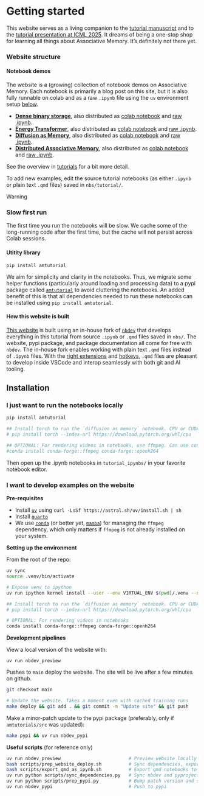 # Getting started


<!-- WARNING: THIS FILE WAS AUTOGENERATED! DO NOT EDIT! -->

This website serves as a living companion to the [tutorial
manuscript](https://arxiv.org/abs/2507.06211) and to the [tutorial
presentation at ICML 2025](https://icml.cc/virtual/2025/40004). It
dreams of being a one-stop shop for learning all things about
Associative Memory. It’s definitely not there yet.

### Website structure

#### Notebook demos

The website is a (growing) collection of notebook demos on Associative
Memory. Each notebook is primarily a blog post on this site, but it is
also fully runnable on colab and as a raw `.ipynb` file using the `uv`
environment setup [below](#sec-installation).

- [**Dense binary storage**](./tutorial/00_dense_storage.qmd), also
  distributed as [colab
  notebook](https://colab.research.google.com/github/bhoov/amtutorial/blob/main/tutorial_ipynbs/00_dense_storage.ipynb)
  and [raw
  .ipynb](https://github.com/bhoov/amtutorial/blob/main/tutorial_ipynbs/00_dense_storage.ipynb).
- [**Energy Transformer**](./tutorial/01_energy_transformer.qmd), also
  distributed as [colab
  notebook](https://colab.research.google.com/github/bhoov/amtutorial/blob/main/tutorial_ipynbs/01_energy_transformer.ipynb)
  and [raw
  .ipynb](https://github.com/bhoov/amtutorial/blob/main/tutorial_ipynbs/01_energy_transformer.ipynb).
  <!-- - **Energy Transformer: Rederiving the Transformer as an energy-based Associative Memory**. Distributed as [blog](./tutorial/01_energy_transformer.qmd), [colab notebook](https://colab.research.google.com/github/bhoov/amtutorial/blob/main/tutorial_ipynbs/01_energy_transformer.ipynb), and [raw .ipynb](https://github.com/bhoov/amtutorial/blob/main/tutorial_ipynbs/01_energy_transformer.ipynb). -->
- [**Diffusion as Memory**](./tutorial/02_diffusion_as_memory.qmd), also
  distributed as [colab
  notebook](https://colab.research.google.com/github/bhoov/amtutorial/blob/main/tutorial_ipynbs/02_diffusion_as_memory.ipynb)
  and [raw
  .ipynb](https://github.com/bhoov/amtutorial/blob/main/tutorial_ipynbs/02_diffusion_as_memory.ipynb).
- [**Distributed Associative
  Memory**](./tutorial/03_distributed_memory.qmd), also distributed as
  [colab
  notebook](https://colab.research.google.com/github/bhoov/amtutorial/blob/main/tutorial_ipynbs/03_distributed_memory.ipynb)
  and [raw
  .ipynb](https://github.com/bhoov/amtutorial/blob/main/tutorial_ipynbs/03_distributed_memory.ipynb).

See the overview in [tutorials](./tutorial/index.ipynb) for a bit more
detail.

To add new examples, edit the source tutorial notebooks (as either
`.ipynb` or plain text `.qmd` files) saved in `nbs/tutorial/`.

> [!WARNING]
>
> ### Slow first run
>
> The first time you run the notebooks will be slow. We cache some of
> the long-running code after the first time, but the cache will not
> persist across Colab sessions.

#### Utitity library

`pip install amtutorial`

We aim for simplicity and clarity in the notebooks. Thus, we migrate
some helper functions (particularly around loading and processing data)
to a pypi package called
[`amtutorial`](https://www.piwheels.org/project/amtutorial/) to avoid
cluttering the notebooks. An added benefit of this is that all
dependencies needed to run these notebooks can be installed using
`pip install amtutorial`.

#### How this website is built

[This website](tutorial.amemory.net) is built using an in-house fork of
[`nbdev`](https://github.com/bhoov/nbdev/tree/qmd_support) that develops
everything in this tutorial from source `.ipynb` or `.qmd` files saved
in `nbs/`. The website, pypi package, and package documentation all come
for free with `nbdev`. The in-house fork enables working with plain text
`.qmd` files instead of `.ipynb` files. With the [right
extensions](https://quarto.org/docs/tools/vscode/index.html) and
[hotkeys](https://github.com/bhoov/nbdev/blob/qmd_support/nbs/tutorials/develop_in_plain_text.qmd),
`.qmd` files are pleasant to develop inside VSCode and interop
seamlessly with both git and AI tooling.

## Installation

### I just want to run the notebooks locally

``` sh
pip install amtutorial

## Install torch to run the `diffusion as memory` notebook. CPU or CUDA versions work
# pip install torch --index-url https://download.pytorch.org/whl/cpu

## OPTIONAL: For rendering videos in notebooks, use ffmpeg. Can use conda to install as
#conda install conda-forge::ffmpeg conda-forge::openh264 
```

Then open up the .ipynb notebooks in `tutorial_ipynbs/` in your favorite
notebook editor.

### I want to develop examples on the website

**Pre-requisites**

- Install
  [`uv`](https://docs.astral.sh/uv/getting-started/installation/) using
  `curl -LsSf https://astral.sh/uv/install.sh | sh`
- Install [`quarto`](https://quarto.org/docs/download/)
- We use
  [`conda`](https://www.anaconda.com/docs/getting-started/miniconda/install)
  (or better yet, [`mamba`](https://github.com/conda-forge/miniforge))
  for managing the `ffmpeg` dependency, which only matters if `ffmpeg`
  is not already installed on your system.

**Setting up the environment**

From the root of the repo:

``` sh
uv sync
source .venv/bin/activate

# Expose venv to ipython
uv run ipython kernel install --user --env VIRTUAL_ENV $(pwd)/.venv --name=amtutorial 

## Install torch to run the `diffusion as memory` notebook. CPU or CUDA versions work
# pip install torch --index-url https://download.pytorch.org/whl/cpu

# OPTIONAL: For rendering videos in notebooks
conda install conda-forge::ffmpeg conda-forge::openh264 
```

**Development pipelines**

View a local version of the website with:

    uv run nbdev_preview

Pushes to `main` deploy the website. The site will be live after a few
minutes on github.

``` sh
git checkout main

# Update the website. Takes a moment even with cached training runs
make deploy && git add . && git commit -m "Update site" && git push
```

Make a minor-patch update to the pypi package (preferably, only if
`amtutorials/src` was updated):

``` sh
make pypi && uv run nbdev_pypi
```

**Useful scripts** (for reference only)

``` sh
uv run nbdev_preview                         # Preview website locally
bash scripts/prep_website_deploy.sh          # Sync dependencies, export qmd notebooks to ipynb for colab, and build website
bash scripts/export_qmd_as_ipynb.sh          # Export qmd notebooks to ipynb for colab
uv run python scripts/sync_dependencies.py   # Sync nbdev and pyproject.toml dependencies
uv run python scripts/prep_pypi.py           # Bump patch version and sync dependencies
uv run nbdev_pypi                            # Push to pypi
```
